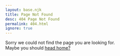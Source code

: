 ```yaml
---
layout: base.njk
title: Page Not Found
desc: 404 Page Not Found
permalink: 404.html
ignore: true
---
```


Sorry we could not find the page you are looking for.
\
Maybe you should [head home?](/)
